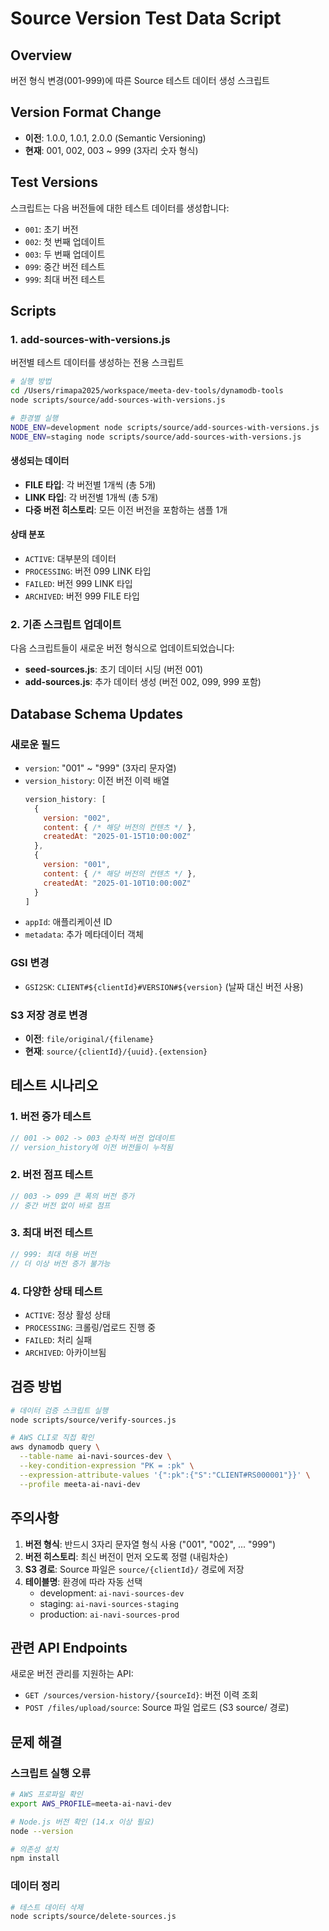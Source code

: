 # Source Version Test Data Script

## Overview
버전 형식 변경(001-999)에 따른 Source 테스트 데이터 생성 스크립트

## Version Format Change
- **이전**: 1.0.0, 1.0.1, 2.0.0 (Semantic Versioning)
- **현재**: 001, 002, 003 ~ 999 (3자리 숫자 형식)

## Test Versions
스크립트는 다음 버전들에 대한 테스트 데이터를 생성합니다:
- `001`: 초기 버전
- `002`: 첫 번째 업데이트
- `003`: 두 번째 업데이트
- `099`: 중간 버전 테스트
- `999`: 최대 버전 테스트

## Scripts

### 1. add-sources-with-versions.js
버전별 테스트 데이터를 생성하는 전용 스크립트

```bash
# 실행 방법
cd /Users/rimapa2025/workspace/meeta-dev-tools/dynamodb-tools
node scripts/source/add-sources-with-versions.js

# 환경별 실행
NODE_ENV=development node scripts/source/add-sources-with-versions.js
NODE_ENV=staging node scripts/source/add-sources-with-versions.js
```

#### 생성되는 데이터
- **FILE 타입**: 각 버전별 1개씩 (총 5개)
- **LINK 타입**: 각 버전별 1개씩 (총 5개)
- **다중 버전 히스토리**: 모든 이전 버전을 포함하는 샘플 1개

#### 상태 분포
- `ACTIVE`: 대부분의 데이터
- `PROCESSING`: 버전 099 LINK 타입
- `FAILED`: 버전 999 LINK 타입
- `ARCHIVED`: 버전 999 FILE 타입

### 2. 기존 스크립트 업데이트
다음 스크립트들이 새로운 버전 형식으로 업데이트되었습니다:

- **seed-sources.js**: 초기 데이터 시딩 (버전 001)
- **add-sources.js**: 추가 데이터 생성 (버전 002, 099, 999 포함)

## Database Schema Updates

### 새로운 필드
- `version`: "001" ~ "999" (3자리 문자열)
- `version_history`: 이전 버전 이력 배열
  ```javascript
  version_history: [
    {
      version: "002",
      content: { /* 해당 버전의 컨텐츠 */ },
      createdAt: "2025-01-15T10:00:00Z"
    },
    {
      version: "001",
      content: { /* 해당 버전의 컨텐츠 */ },
      createdAt: "2025-01-10T10:00:00Z"
    }
  ]
  ```
- `appId`: 애플리케이션 ID
- `metadata`: 추가 메타데이터 객체

### GSI 변경
- `GSI2SK`: `CLIENT#${clientId}#VERSION#${version}` (날짜 대신 버전 사용)

### S3 저장 경로 변경
- **이전**: `file/original/{filename}`
- **현재**: `source/{clientId}/{uuid}.{extension}`

## 테스트 시나리오

### 1. 버전 증가 테스트
```javascript
// 001 -> 002 -> 003 순차적 버전 업데이트
// version_history에 이전 버전들이 누적됨
```

### 2. 버전 점프 테스트
```javascript
// 003 -> 099 큰 폭의 버전 증가
// 중간 버전 없이 바로 점프
```

### 3. 최대 버전 테스트
```javascript
// 999: 최대 허용 버전
// 더 이상 버전 증가 불가능
```

### 4. 다양한 상태 테스트
- `ACTIVE`: 정상 활성 상태
- `PROCESSING`: 크롤링/업로드 진행 중
- `FAILED`: 처리 실패
- `ARCHIVED`: 아카이브됨

## 검증 방법

```bash
# 데이터 검증 스크립트 실행
node scripts/source/verify-sources.js

# AWS CLI로 직접 확인
aws dynamodb query \
  --table-name ai-navi-sources-dev \
  --key-condition-expression "PK = :pk" \
  --expression-attribute-values '{":pk":{"S":"CLIENT#RS000001"}}' \
  --profile meeta-ai-navi-dev
```

## 주의사항

1. **버전 형식**: 반드시 3자리 문자열 형식 사용 ("001", "002", ... "999")
2. **버전 히스토리**: 최신 버전이 먼저 오도록 정렬 (내림차순)
3. **S3 경로**: Source 파일은 `source/{clientId}/` 경로에 저장
4. **테이블명**: 환경에 따라 자동 선택
   - development: `ai-navi-sources-dev`
   - staging: `ai-navi-sources-staging`
   - production: `ai-navi-sources-prod`

## 관련 API Endpoints

새로운 버전 관리를 지원하는 API:
- `GET /sources/version-history/{sourceId}`: 버전 이력 조회
- `POST /files/upload/source`: Source 파일 업로드 (S3 source/ 경로)

## 문제 해결

### 스크립트 실행 오류
```bash
# AWS 프로파일 확인
export AWS_PROFILE=meeta-ai-navi-dev

# Node.js 버전 확인 (14.x 이상 필요)
node --version

# 의존성 설치
npm install
```

### 데이터 정리
```bash
# 테스트 데이터 삭제
node scripts/source/delete-sources.js
```